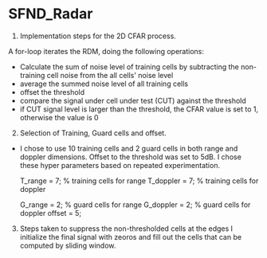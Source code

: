 # SFND_Radar

1. Implementation steps for the 2D CFAR process.

A for-loop iterates the RDM, doing the following operations:

- Calculate the sum of noise level of training cells by subtracting the non-training cell noise from the all cells' noise level
- average the summed noise level of all training cells 
- offset the threshold
- compare the signal under cell under test (CUT) against the threshold
- if CUT signal level is larger than the threshold, the CFAR value is set to 1, otherwise the value is 0


2. Selection of Training, Guard cells and offset.
- I chose to use 10 training cells and 2 guard cells in both range and doppler dimensions. Offset to the threshold was set to 5dB.
I chose these hyper parameters based on repeated experimentation.

  T_range = 7; % training cells for range
  T_doppler = 7; % training cells for doppler

  G_range = 2; % guard cells for range
  G_doppler = 2; % guard cells for doppler
offset = 5;

3. Steps taken to suppress the non-thresholded cells at the edges
I initialize the final signal with zeoros and fill out the cells that can be computed by sliding window.

